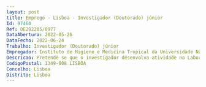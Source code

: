 ```yaml
--- 
layout: post
title: Emprego - Lisboa - Investigador (Doutorado) júnior
Id: 97460
Ref: OE202205/0977
DataAbertura: 2022-05-26
DataFecho: 2022-06-24
Trabalho: Investigador (Doutorado) júnior
Empregador: Instituto de Higiene e Medicina Tropical da Universidade Nova de Lisboa - NOVA Institute of Hygiene
Descricao: Pretende se que o investigador desenvolva atividade no Laboratório de Nível de Segurança 3 para Artrópodes   VIASEF em um ou mais dos seguintes domínios, pertinentes para os objetivos do GHTM IHMT NOVA • Implantação de novas ferramentas para o controlo vetorial no âmbito das temáticas transversais de descoberta de novos fármacos e inseticidas.• Bioecologia e comportamento de artrópodes invasivos com foco na área da dispersão de patogénicos e mobilidade de populações, • Estudos de competência vetorial de insetos transmissores de doenças humanas e veterinárias• Estudos de eficácia vacinal de doenças humanas e veterinárias transmitidas por vetores• Descoberta de novas entidades químicas e reaproveitamento de fármacos contra doenças infeciosas, Os candidatos aprovados também devem i) atrair financiamento externo  ii) coordenar projetos nacionais e internacionais  iii) desempenhar um papel ativo no desenvolvimento de colaborações científicas internacionais  iv) orientar e formar investigadores ao nível de Mestrado, Doutoramento e Pós doutoramento  v) participar das atividades de ensino do IHMT NOVA  vi) participar das atividades de transferência de tecnologia  vii) participar dos órgãos acadêmicos e de gestão do GHTM   IHMT NOVA  viii) Integrar as atividades do Instituto, nomeadamente atividades de divulgação científica.
CodigoPostal: 1349-008 LISBOA
Concelho: Lisboa
Distrito: Lisboa
--- 
```

